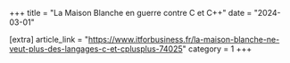 +++
title = "La Maison Blanche en guerre contre C et C++"
date = "2024-03-01"

[extra]
article_link = "https://www.itforbusiness.fr/la-maison-blanche-ne-veut-plus-des-langages-c-et-cplusplus-74025"
category = 1
+++